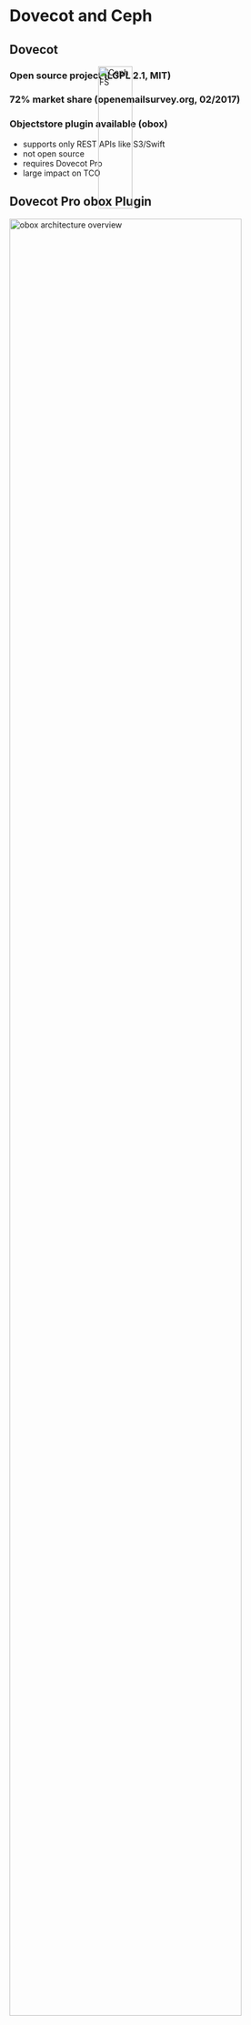 <!-- .slide: data-state="section-break" id="section-break-4" data-timing="10s" -->
# Dovecot and Ceph


<!-- .slide: data-state="normal" id="librmb-dovecot" data-timing="20s" data-menu-title="Dovecot" -->
## Dovecot

<div>
    <img style="height: 25%; left: 40%; position: absolute" alt="CephFS"
         data-src="images/dovecot_logo.svg" />
</div>

### Open source project (LGPL 2.1, MIT) <!-- .element class="fragment" data-fragment-index="0"-->

### 72% market share (openemailsurvey.org, 02/2017) <!-- .element class="fragment" data-fragment-index="1"-->

### Objectstore plugin available (obox) <!-- .element class="fragment" data-fragment-index="2"-->
* supports only REST APIs like S3/Swift <!-- .element class="fragment" data-fragment-index="2"-->
* not open source <!-- .element class="fragment" data-fragment-index="2"-->
* requires Dovecot Pro <!-- .element class="fragment" data-fragment-index="2"-->
* large impact on TCO <!-- .element class="fragment" data-fragment-index="2"-->


<!-- .slide: data-state="normal" id="dovecot-obox" data-timing="20s" data-menu-title="librmb" -->
## Dovecot Pro obox Plugin
<div>
     <img style="width:90%;" alt="obox architecture overview" 
          data-src="images/dovecot-obox-plugin-architecture-normal.svg" />
</div>


<!-- .slide: data-state="normal" id="librmb-DT" data-timing="20s" data-menu-title="DT's approach" -->
## DT's approach
<div>
     <img style="position: absolute; width:40%; left: 70%;" alt="Partner"
          data-src="images/partner.png" />
</div> <!-- .element class="fragment" data-fragment-index="4"-->

* no open source solution on the market <!-- .element class="fragment" data-fragment-index="0"-->
* closed source is no option <!-- .element class="fragment" data-fragment-index="1"-->
* develop / sponsor a solution <!-- .element class="fragment" data-fragment-index="2"-->
* open source it <!-- .element class="fragment" data-fragment-index="3"-->
* partner with: <!-- .element class="fragment" data-fragment-index="4"-->
  * `Wido den Hollander (42on.com)` for consulting <!-- .element class="fragment" data-fragment-index="4"-->
  * `Tallence AG` for development <!-- .element class="fragment" data-fragment-index="4"-->
  * `SUSE` for Ceph <!-- .element class="fragment" data-fragment-index="4"-->


<!-- .slide: data-state="normal" id="librmb-DT-1" data-timing="20s" data-menu-title="Ceph Dovecot Plugin" -->
## Ceph plugin for Dovecot
<div>
     <img style="width:30%; left: 65%; position: absolute" alt="Ceph Plugin basics"
          data-src="images/dovecot-plugin-simple.svg" />
</div> <!-- .element class="fragment" data-fragment-index="3"-->

### First Step: hybrid approach <!-- .element class="fragment" data-fragment-index="0"-->

### Emails <!-- .element class="fragment" data-fragment-index="1"-->
* Store in RADOS Cluster <!-- .element class="fragment" data-fragment-index="1"-->

### Metadata and indexes <!-- .element class="fragment" data-fragment-index="2"-->
* Store in CephFS <!-- .element class="fragment" data-fragment-index="2"-->

### Be as generic as possible <!-- .element class="fragment" data-fragment-index="4"-->
* Split out code into libraries <!-- .element class="fragment" data-fragment-index="4"-->
* Integrate into corresponding upstream projects <!-- .element class="fragment" data-fragment-index="4"-->


<!-- .slide: data-state="normal" id="librmb-DT-2.0" data-timing="20s" data-menu-title="librmb" -->
## Librados mailbox (librmb)

<span class="fragment" data-fragment-index="0">
### Generic email abstraction on top of librados <!-- .element: class="fragment" data-fragment-index="0" -->
</span>

### Out of scope: <!-- .element: class="fragment" data-fragment-index="1" -->

<span class="fragment" data-fragment-index="2">
* User data and credential storage <!-- .element: class="fragment" data-fragment-index="2" -->
  * target are huge installations where usually are already solutions in place <!-- .element: class="fragment" data-fragment-index="2" -->
</span>

<span class="fragment" data-fragment-index="3">
* Full text indexes <!-- .element: class="fragment" data-fragment-index="3" -->
  * There are solutions already available and working outside email storage <!-- .element: class="fragment" data-fragment-index="3" -->
</span>


<!-- .slide: data-state="normal" id="librmb-DT-2.1" data-timing="20s" data-menu-title="librmb" -->
## Librados mailbox (librmb)

<div>
     <img alt="librmb architecture overview"
          data-src="images/dovecot-plugin-architecture-normal.svg" />
</div>


<!-- .slide: data-state="normal" id="librmb-DT-2.2" data-timing="20s" data-menu-title="librmb - Mail Object Format" -->
## librmb - Mail Object Format

### Mails are immutable regarding the RFC-5322 content <!-- .element: class="fragment" data-fragment-index="1" -->

### RFC-5322 content stored in RADOS directly <!-- .element: class="fragment" data-fragment-index="2" -->

<span class="fragment" data-fragment-index="3">
### Immutable attributes used by Dovecot stored in RADOS xattr <!-- .element: class="fragment" data-fragment-index="3" -->
* rbox format version <!-- .element: class="fragment" data-fragment-index="3" -->
* GUID <!-- .element: class="fragment" data-fragment-index="3" -->
* Received and save date <!-- .element: class="fragment" data-fragment-index="3" -->
* POP3 UIDL and POP3 order <!-- .element: class="fragment" data-fragment-index="3" -->
* Mailbox GUID <!-- .element: class="fragment" data-fragment-index="3" -->
* Physical and virtual size <!-- .element: class="fragment" data-fragment-index="3" -->
* Mail UID <!-- .element: class="fragment" data-fragment-index="3" -->
</span>

### writable attributes are stored in Dovecot index files <!-- .element: class="fragment" data-fragment-index="4" -->


<!-- .slide: data-state="normal" id="librmb-DT-2.3" data-timing="20s" data-menu-title="rmb tool" -->
## Dump email details from RADOS

<pre><code class="none">$> rmb -p mail_storage -N t1 ls M=ad54230e65b49a59381100009c60b9f7

mailbox_count: 1

MAILBOX: M(mailbox_guid)=ad54230e65b49a59381100009c60b9f7
         mail_total=2, mails_displayed=2
         mailbox_size=5539 bytes

         MAIL:   U(uid)=4
                 oid = a2d69f2868b49a596a1d00009c60b9f7
                 R(receive_time)=Tue Jan 14 00:18:11 2003
                 S(save_time)=Mon Aug 21 12:22:32 2017
                 Z(phy_size)=2919 V(v_size) = 2919 stat_size=2919
                 M(mailbox_guid)=ad54230e65b49a59381100009c60b9f7
                 G(mail_guid)=a3d69f2868b49a596a1d00009c60b9f7
                 I(rbox_version): 0.1
[..]
</code></pre>


<!-- .slide: data-state="normal" id="librmb-DT-2.4" data-timing="20s" data-menu-title="rados-dict" -->
## RADOS Dictionary Plugin

### make use of Ceph omap key/value store
### RADOS namespaces
 * `shared/<key>`
 * `priv/<key>`

### used by Dovecot to store metadata, quota, ...


<!-- .slide: data-state="normal" id="librmb-DT-3" data-timing="20s" data-menu-title="librmb" -->
## It's open source!

<div>
    <img style="position: absolute; width: 50%; left: 55%;" alt="Github Project Screenshot"
         data-src="images/github-ceph-dovecot.png" />
</div> <!-- .element: class="fragment" data-fragment-index="2" -->

### <span>License: `LGPLv2.1`</span><!-- .element: class="fragment" data-fragment-index="0" -->

### <span>Language: `C++`</span> <!-- .element: class="fragment" data-fragment-index="1" -->

### <span>Location: <a href="https://github.com/ceph-dovecot/">github.com/ceph-dovecot/</a></span> <!-- .element: class="fragment" data-fragment-index="2" -->

<span class="fragment" data-fragment-index="3">
### Supported Dovecot versions: <!-- .element: class="fragment" data-fragment-index="3" -->
* 2.2 >= 2.2.21 <!-- .element: class="fragment" data-fragment-index="3" -->
* 2.3 <!-- .element: class="fragment" data-fragment-index="3" -->
</span>


<!-- .slide: data-state="normal" id="ceph-requirements" data-timing="20s" data-menu-title="Ceph requirements" -->
## Ceph Requirements

<span class="fragment" data-fragment-index="0">
### Performance <!-- .element: class="fragment" data-fragment-index="0" -->
* Write performance for emails is critical <!-- .element: class="fragment" data-fragment-index="0" -->
* metadata/index read/write performance <!-- .element: class="fragment" data-fragment-index="0" -->
</span>

<span class="fragment" data-fragment-index="1">
### Cost <!-- .element: class="fragment" data-fragment-index="1" -->
* Erasure Coding (EC) for emails <!-- .element: class="fragment" data-fragment-index="1" -->
* Replication for CephFS <!-- .element: class="fragment" data-fragment-index="1" -->
</span>

<span class="fragment" data-fragment-index="2">
### Reliability <!-- .element: class="fragment" data-fragment-index="2" -->
* MUST survice failure of disk, server, rack and even fire compartments <!-- .element: class="fragment" data-fragment-index="2" -->
</span>


<!-- .slide: data-state="normal" id="ceph-version" data-timing="20s" data-menu-title="Ceph version" -->
## Which Ceph Release?

<div>
     <img style="width: 55%; left: 50%; position: absolute" alt="ceph luminous"
          data-src="images/ceph-luminous.png" />
</div> <!-- .element: class="fragment" data-fragment-index="4" -->

### Required Features: <!-- .element: class="fragment" data-fragment-index="0" -->

* <!-- .element: class="fragment" data-fragment-index="1" --> Bluestore
  * <!-- .element: class="fragment" data-fragment-index="1" --> should be at least 2x faster than filestore
* <!-- .element: class="fragment" data-fragment-index="2" --> CephFS
  * <!-- .element: class="fragment" data-fragment-index="2" --> Stable release
  * <!-- .element: class="fragment" data-fragment-index="2" --> Multi-MDS
* <!-- .element: class="fragment" data-fragment-index="3" --> Erasure coding


<!-- .slide: data-state="normal" id="ceph-suse" data-timing="20s" data-menu-title="SUSE Products" -->
## SUSE Products to use

### SLES 12-SP3 and SES 5
<div>
     <img style="width: 80%;" alt="ceph luminous"
          data-src="images/SUSE_Products.png" />
</div>
